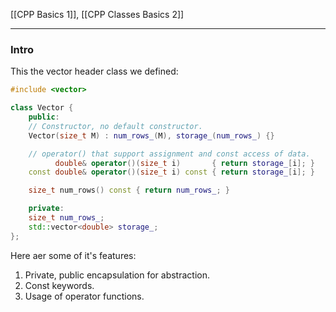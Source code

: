 [[CPP Basics 1]], [[CPP Classes Basics 2]]


---
### **Intro**

This the vector header class we defined: 

```cpp
#include <vector>

class Vector {
    public:
    // Constructor, no default constructor. 
    Vector(size_t M) : num_rows_(M), storage_(num_rows_) {}

    // operator() that support assignment and const access of data. 
          double& operator()(size_t i)       { return storage_[i]; }
    const double& operator()(size_t i) const { return storage_[i]; }

    size_t num_rows() const { return num_rows_; }

    private:
    size_t num_rows_;
    std::vector<double> storage_;
};
```

Here aer some of it's features: 
1. Private, public encapsulation for abstraction. 
2. Const keywords. 
3. Usage of operator functions.

